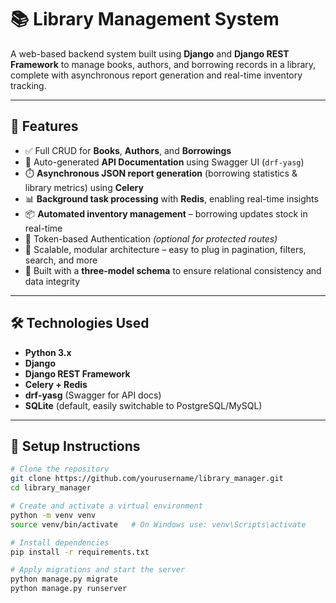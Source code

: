 # 📚 Library Management System

A web-based backend system built using **Django** and **Django REST Framework** to manage books, authors, and borrowing records in a library, complete with asynchronous report generation and real-time inventory tracking.

---

## 🔑 Features

- ✅ Full CRUD for **Books**, **Authors**, and **Borrowings**
- 📄 Auto-generated **API Documentation** using Swagger UI (`drf-yasg`)
- ⏱️ **Asynchronous JSON report generation** (borrowing statistics & library metrics) using **Celery**
- 📊 **Background task processing** with **Redis**, enabling real-time insights
- 📦 **Automated inventory management** – borrowing updates stock in real-time
- 🔐 Token-based Authentication *(optional for protected routes)*
- 🧠 Scalable, modular architecture – easy to plug in pagination, filters, search, and more
- 🧪 Built with a **three-model schema** to ensure relational consistency and data integrity

---

## 🛠️ Technologies Used

- **Python 3.x**
- **Django**
- **Django REST Framework**
- **Celery + Redis**
- **drf-yasg** (Swagger for API docs)
- **SQLite** (default, easily switchable to PostgreSQL/MySQL)

---

## 🚀 Setup Instructions

```bash
# Clone the repository
git clone https://github.com/yourusername/library_manager.git
cd library_manager

# Create and activate a virtual environment
python -m venv venv
source venv/bin/activate   # On Windows use: venv\Scripts\activate

# Install dependencies
pip install -r requirements.txt

# Apply migrations and start the server
python manage.py migrate
python manage.py runserver

